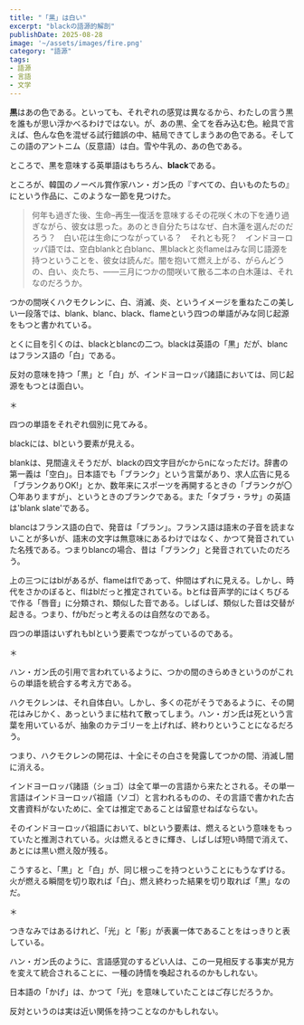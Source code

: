 ```yaml
---
title: "「黒」は白い" 
excerpt: "blackの語源的解剖"
publishDate: 2025-08-28
image: '~/assets/images/fire.png'
category: "語源"
tags:
- 語源
- 言語
- 文学
---
```

**黒**はあの色である。といっても、それぞれの感覚は異なるから、わたしの言う黒を誰もが思い浮かべるわけではない。が、あの黒、全てを呑み込む色。絵具で言えば、色んな色を混ぜる試行錯誤の中、結局できてしまうあの色である。そしてこの語のアントニム（反意語）は白。雪や牛乳の、あの色である。

ところで、黒を意味する英単語はもちろん、**black**である。

ところが、韓国のノーベル賞作家ハン・ガン氏の『すべての、白いものたちの』にという作品に、このような一節を見つけた。

> 何年も過ぎた後、生命–再生—復活を意味するその花咲く木の下を通り過ぎながら、彼女は思った。あのとき自分たちはなぜ、白木蓮を選んだのだろう？　白い花は生命につながっている？　それとも死？　インドヨーロッパ語では、空白blankと白blanc、黒blackと炎flameはみな同じ語源を持つということを、彼女は読んだ。闇を抱いて燃え上がる、がらんどうの、白い、炎たち、——三月につかの間咲いて散る二本の白木蓮は、それなのだろうか。

つかの間咲くハクモクレンに、白、消滅、炎、というイメージを重ねたこの美しい一段落では、blank、blanc、black、flameという四つの単語がみな同じ起源をもつと書かれている。

とくに目を引くのは、blackとblancの二つ。blackは英語の「黒」だが、blancはフランス語の「白」である。

反対の意味を持つ「黒」と「白」が、インドヨーロッパ諸語においては、同じ起源をもつとは面白い。

＊

四つの単語をそれぞれ個別に見てみる。

blackには、blという要素が見える。

blankは、見間違えそうだが、blackの四文字目がcからnになっただけ。辞書の第一義は「空白」。日本語でも「ブランク」という言葉があり、求人広告に見る「ブランクありOK!」とか、数年来にスポーツを再開するときの「ブランクが〇〇年ありますが」、というときのブランクである。また「タブラ・ラサ」の英語は'blank slate'である。

blancはフランス語の白で、発音は「ブラン」。フランス語は語末の子音を読まないことが多いが、語末の文字は無意味にあるわけではなく、かつて発音されていた名残である。つまりblancの場合、昔は「ブランク」と発音されていたのだろう。

上の三つにはblがあるが、flameはflであって、仲間はずれに見える。しかし、時代をさかのぼると、flはblだっと推定されている。bとfは音声学的にはくちびるで作る「唇音」に分類され、類似した音である。しばしば、類似した音は交替が起きる。つまり、fがbだっと考えるのは自然なのである。

四つの単語はいずれもblという要素でつながっているのである。

＊

ハン・ガン氏の引用で言われているように、つかの間のきらめきというのがこれらの単語を統合する考え方である。

ハクモクレンは、それ自体白い。しかし、多くの花がそうであるように、その開花はみじかく、あっというまに枯れて散ってしまう。ハン・ガン氏は死という言葉を用いているが、抽象のカテゴリーを上げれば、終わりということになるだろう。

つまり、ハクモクレンの開花は、十全にその白さを発露してつかの間、消滅し闇に消える。

インドヨーロッパ諸語（ショゴ）は全て単一の言語から来たとされる。その単一言語はインドヨーロッパ祖語（ソゴ）と言われるものの、その言語で書かれた古文書資料がないために、全ては推定であることは留意せねばならない。

そのインドヨーロッパ祖語において、blという要素は、燃えるという意味をもっていたと推測されている。火は燃えるときに輝き、しばしば短い時間で消えて、あとには黒い燃え殻が残る。

こうすると、「黒」と「白」が、同じ根っこを持つということにもうなずける。火が燃える瞬間を切り取れば「白」、燃え終わった結果を切り取れば「黒」なのだ。

＊

つきなみではあるけれど、「光」と「影」が表裏一体であることをはっきりと表している。

ハン・ガン氏のように、言語感覚のするどい人は、この一見相反する事実が見方を変えて統合されることに、一種の詩情を喚起されるのかもしれない。

日本語の「かげ」は、かつて「光」を意味していたことはご存じだろうか。

反対というのは実は近い関係を持つことなのかもしれない。


